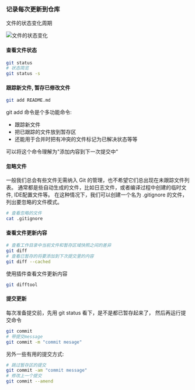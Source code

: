 ### 记录每次更新到仓库

文件的状态变化周期

![文件的状态变化](https://ws1.sinaimg.cn/large/006tNbRwgy1fyr0gileyzj31810u0gqm.jpg)

#### 查看文件状态

```sh
git status
# 状态简览
git status -s
```

#### 跟踪新文件, 暂存已修改文件

```sh
git add README.md
```

git add 命令是个多功能命令:

* 跟踪新文件
* 把已跟踪的文件放到暂存区
* 还能用于合并时把有冲突的文件标记为已解决状态等等

可以将这个命令理解为"添加内容到下一次提交中"

#### 忽略文件

一般我们总会有些文件无需纳入 Git 的管理，也不希望它们总出现在未跟踪文件列表。 通常都是些自动生成的文件，比如日志文件，或者编译过程中创建的临时文件, IDE配置文件等。 在这种情况下，我们可以创建一个名为 .gitignore 的文件，列出要忽略的文件模式。

```sh
# 查看忽略的文件
cat .gitignore
```

#### 查看文件更新内容

```sh
# 查看工作目录中当前文件和暂存区域快照之间的差异
git diff
# 查看已暂存的将要添加到下次提交里的内容
git diff --cached
```

使用插件查看文件更新内容

```sh
git difftool
```

#### 提交更新

每次准备提交前，先用 git status 看下，是不是都已暂存起来了， 然后再运行提交命令

```sh
git commit
# 带提交message
git commit -m "commit mesage"
```

另外一些有用的提交方式:

```sh
# 跳过暂存区的提交
git commit -am "commit message"
# 修改上一个提交
git commit --amend
```

